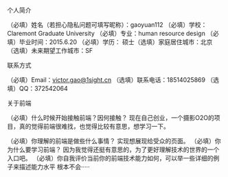 个人简介

（必填）姓名（若担心隐私问题可填写昵称）：gaoyuan112 （必填）学校：Claremont Graduate University  （必填）专业：human resource design
（必填）毕业时间：2015.6.20 （必填）学历： 硕士（选填）家庭居住城市：北京 （选填）未来期望工作城市：SF

联系方式

（必填）Email：victor.gao@1sight.cn （选填）联系电话：18514025869 （选填）QQ：372542064

关于前端

（必填）什么时候开始接触前端？因何接触？
现在自己创业，一个摄影O2O的项目，真的觉得前端很难找，也觉得比较有意思，想学习一下。

（必填）你理解的前端是做些什么事情？
实现想展现给受众的页面。
（必填）你为什么要学习前端？
因为我觉得还挺有意思的，为了更好理解技术的世界的一个入口吧。
（必填）你自我评价当前你的前端技术能力如何，可以举一些详细的例子来描述能力水平
根本不会·····
